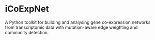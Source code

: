 # iCoExpNet
A Python toolkit for building and analysing gene co-expression networks from transcriptomic data with mutation-aware edge weighting and community detection.
